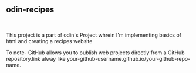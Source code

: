 <h2> odin-recipes </h2>
<br>

This project is a part of odin's Project whrein I'm implementing basics of html and creating a recipes website

To note- GitHub allows you to publish web projects directly from a GitHub repository.link alway like your-github-username.github.io/your-github-repo-name.
 
 
